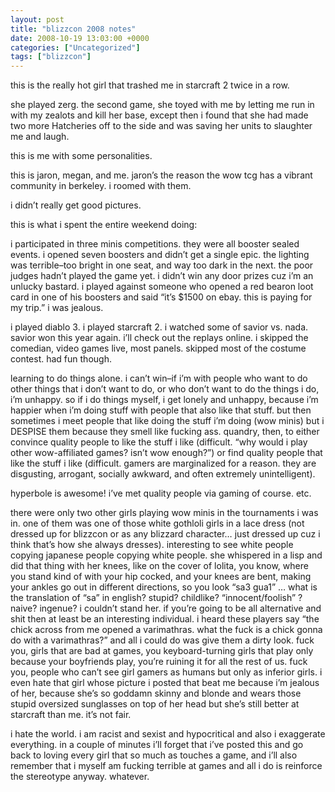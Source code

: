 ```yaml
---
layout: post
title: "blizzcon 2008 notes"
date: 2008-10-19 13:03:00 +0000
categories: ["Uncategorized"]
tags: ["blizzcon"]
---
```


this is the really hot girl that trashed me in starcraft 2 twice in a row.

[](http://www.flickr.com/photos/judytuna/2953934664/in/set-72157608177092676/)

she played zerg. the second game, she toyed with me by letting me run in with my zealots and kill her base, except then i found that she had made two more Hatcheries off to the side and was saving her units to slaughter me and laugh.

this is me with some personalities.

[](http://www.flickr.com/photos/judytuna/2953103181/in/set-72157608177092676/) [](http://www.flickr.com/photos/judytuna/2953952848/in/set-72157608177092676/) [](http://www.flickr.com/photos/judytuna/2953094067/in/set-72157608177092676/)

this is jaron, megan, and me. jaron’s the reason the wow tcg has a vibrant community in berkeley. i roomed with them.

[](http://www.flickr.com/photos/judytuna/2953938528/in/set-72157608177092676/)

i didn’t really get good pictures.

this is what i spent the entire weekend doing:

[](http://www.flickr.com/photos/judytuna/2953951104/in/set-72157608177092676/)

i participated in three minis competitions. they were all booster sealed events. i opened seven boosters and didn’t get a single epic. the lighting was terrible–too bright in one seat, and way too dark in the next. the poor judges hadn’t played the game yet. i didn’t win any door prizes cuz i’m an unlucky bastard. i played against someone who opened a red bearon loot card in one of his boosters and said “it’s $1500 on ebay. this is paying for my trip.” i was jealous.

i played diablo 3. i played starcraft 2. i watched some of savior vs. nada. savior won this year again. i’ll check out the replays online. i skipped the comedian, video games live, most panels. skipped most of the costume contest. had fun though. 

learning to do things alone. i can’t win–if i’m with people who want to do other things that i don’t want to do, or who don’t want to do the things i do, i’m unhappy. so if i do things myself, i get lonely and unhappy, because i’m happier when i’m doing stuff with people that also like that stuff. but then sometimes i meet people that like doing the stuff i’m doing (wow minis) but i DESPISE them because they smell like fucking ass. quandry, then, to either convince quality people to like the stuff i like (difficult. “why would i play other wow-affiliated games? isn’t wow enough?”) or find quality people that like the stuff i like (difficult. gamers are marginalized for a reason. they are disgusting, arrogant, socially awkward, and often extremely unintelligent). 

hyperbole is awesome! i’ve met quality people via gaming of course. etc.

there were only two other girls playing wow minis in the tournaments i was in. one of them was one of those white gothloli girls in a lace dress (not dressed up for blizzcon or as any blizzard character… just dressed up cuz i think that’s how she always dresses). interesting to see white people copying japanese people copying white people. she whispered in a lisp and did that thing with her knees, like on the cover of lolita, you know, where you stand kind of with your hip cocked, and your knees are bent, making your ankles go out in different directions, so you look “sa3 gua1” … what is the translation of “sa” in english? stupid? childlike? “innocent/foolish” ? naive? ingenue? i couldn’t stand her. if you’re going to be all alternative and shit then at least be an interesting individual. i heard these players say “the chick across from me opened a varimathras. what the fuck is a chick gonna do with a varimathras?” and all i could do was give them a dirty look. fuck you, girls that are bad at games, you keyboard-turning girls that play only because your boyfriends play, you’re ruining it for all the rest of us. fuck you, people who can’t see girl gamers as humans but only as inferior girls. i even hate that girl whose picture i posted that beat me because i’m jealous of her, because she’s so goddamn skinny and blonde and wears those stupid oversized sunglasses on top of her head but she’s still better at starcraft than me. it’s not fair.

i hate the world. i am racist and sexist and hypocritical and also i exaggerate everything. in a couple of minutes i’ll forget that i’ve posted this and go back to loving every girl that so much as touches a game, and i’ll also remember that i myself am fucking terrible at games and all i do is reinforce the stereotype anyway. whatever.